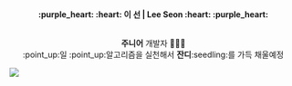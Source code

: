 

<div align="center">
  <strong>:purple_heart: :heart: 이 선 | Lee Seon :heart: :purple_heart:</strong>
<p>
   <br> <b>주니어</b> 개발자 👩🏻‍💻 <br>
  :point_up:일 :point_up:알고리즘을 실천해서 <b>잔디</b>:seedling:를 가득 채울예정
</p>
</div>


<a href="https://github.com/2SunE"><img src="https://hits.seeyoufarm.com/api/count/incr/badge.svg?url=https%3A%2F%2Fgithub.com%2F2SunE&count_bg=%23D1D3FF&title_bg=%239A92FF&icon=iconify.svg&icon_color=%23FFFFFF&title=2SunE&edge_flat=false"/></a>
